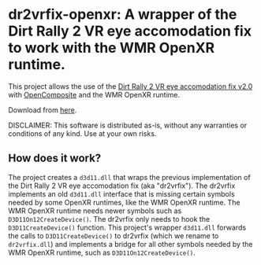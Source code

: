 # dr2vrfix-openxr: A wrapper of the Dirt Rally 2 VR eye accomodation fix to work with the WMR OpenXR runtime.

This project allows the use of the [Dirt Rally 2 VR eye accomodation fix v2.0](https://www.kegetys.fi/dirt-rally-2-vr-eye-accomodation-fix-v2-0/) with [OpenComposite](https://gitlab.com/znixian/OpenOVR) and the WMR OpenXR runtime.

Download from [here](https://github.com/mbucchia/dr2vrfix-openxr/releases/download/0.1/dr2vrfix-openxr.zip).

DISCLAIMER: This software is distributed as-is, without any warranties or conditions of any kind. Use at your own risks.

## How does it work?

The project creates a `d3d11.dll` that wraps the previous implementation of the Dirt Rally 2 VR eye accomodation fix (aka "dr2vrfix"). The dr2vrfix implements an old `d3d11.dll` interface that is missing certain symbols needed by some OpenXR runtimes, like the WMR OpenXR runtime. The WMR OpenXR runtime needs newer symbols such as `D3D11On12CreateDevice()`. The dr2vrfix only needs to hook the `D3D11CreateDevice()` function. This project's wrapper `d3d11.dll` forwards the calls to `D3D11CreateDevice()` to dr2vrfix (which we rename to `dr2vrfix.dll`) and implements a bridge for all other symbols needed by the WMR OpenXR runtime, such as `D3D11On12CreateDevice()`.
